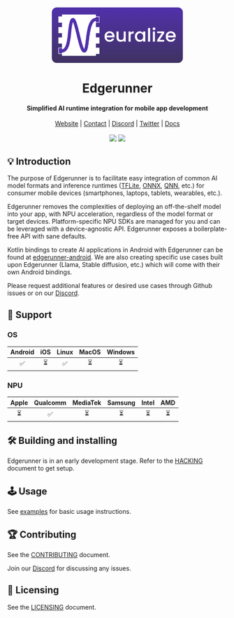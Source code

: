 <h1 align="center">
    <a href="https://runlocal.ai">
        <img src="./images/large-logo.png" width="300">
    </a>
    <br><br>
    Edgerunner
</h1>

<h4 align="center">
    Simplified AI runtime integration for mobile app development
</h4>

<div align="center">
    <a href="https://runlocal.ai">Website</a> |
    <a href="https://runlocal.ai#contact">Contact</a> |
    <a href="https://discord.gg/y9EzZEkwbR">Discord</a> |
    <a href="https://x.com/Neuralize_AI">Twitter</a> |
    <a href="https://neuralize-ai.github.io/edgerunner">Docs</a>
    <br><br>
    <img src="https://github.com/neuralize-ai/edgerunner/actions/workflows/ci.yml/badge.svg"/>
    <a href="https://codecov.io/gh/neuralize-ai/edgerunner" >
        <img src="https://codecov.io/gh/neuralize-ai/edgerunner/graph/badge.svg?token=W05G243LIK"/>
    </a>
</div>

## 💡 Introduction

The purpose of Edgerunner is to facilitate easy integration of
common AI model formats and inference runtimes
([TFLite](https://ai.google.dev/edge/lite), [ONNX](https://github.com/onnx/onnx),
[QNN](https://www.qualcomm.com/developer/software/qualcomm-ai-engine-direct-sdk),
etc.) for
consumer mobile devices (smartphones, laptops, tablets, wearables, etc.).

Edgerunner removes the complexities of deploying an off-the-shelf model into
your app, with NPU acceleration, regardless of the model format or target devices.
Platform-specific NPU SDKs are managed for you and can be leveraged with a
device-agnostic API. Edgerunner exposes a boilerplate-free API with sane defaults.

Kotlin bindings to create AI applications in Android with Edgerunner can
be found at
[edgerunner-android](https://github.com/neuralize-ai/edgerunner-android). We are
also creating specific use cases built upon Edgerunner (Llama, Stable
diffusion, etc.) which will come with their own Android bindings.

Please request additional features or desired use cases through Github issues or
on our [Discord](https://discord.gg/y9EzZEkwbR).

## 🔌 Support

### OS

|  Android |  iOS  | Linux |  MacOS  | Windows |
|:--------:|:-----:|:-----:|:-------:|:-------:|
|    ✅    |   ⏳  |   ✅  |    ⏳   |   ⏳    |

### NPU

| Apple  | Qualcomm | MediaTek | Samsung | Intel | AMD |
|:------:|:--------:|:--------:|:-------:|:-----:|:---:|
|   ⏳   |    ✅    |    ⏳    |   ⏳    |  ⏳   | ⏳  |

## 🛠 Building and installing

Edgerunner is in an early development stage. Refer to the [HACKING](/HACKING.md) document to get setup.

## 🕹 Usage

See [examples](example/README.md) for basic usage instructions.

## 🏆 Contributing

See the [CONTRIBUTING](CONTRIBUTING.md) document.

Join our [Discord](https://discord.gg/y9EzZEkwbR) for discussing any issues.

## 📜 Licensing

See the [LICENSING](LICENSE.txt) document.
